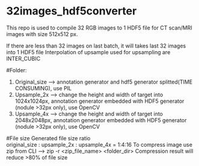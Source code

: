 # 32images_hdf5converter

This repo is used to compile 32 RGB images to 1 HDF5 file for CT scan/MRI images with size 512x512 px.

If there are less than 32 images on last batch, it will takes last 32 images into 1 HDF5 file
Interpolation of upsample used for upsampling are INTER_CUBIC


#Folder:
1. Original_size --> annotation generator and hdf5 generator splitted(TIME CONSUMING), use PIL
2. Upsample_2x --> change the height and width of target into 1024x1024px, annotation generator embedded with HDF5 generator (nodule >32px only), use OpenCV
3. Upsample_4x --> change the height and width of target into 2048x2048px, annotation generator embedded with HDF5 generator (nodule >32px only), use OpenCV

#File size
Generated file size ratio  
original_size : upsample_2x : upsample_4x = 1:4:16
To compress image use zip from CLI --> zip -r <zip_file_name> <folder_dir>
Compression result will reduce >80% of file size
